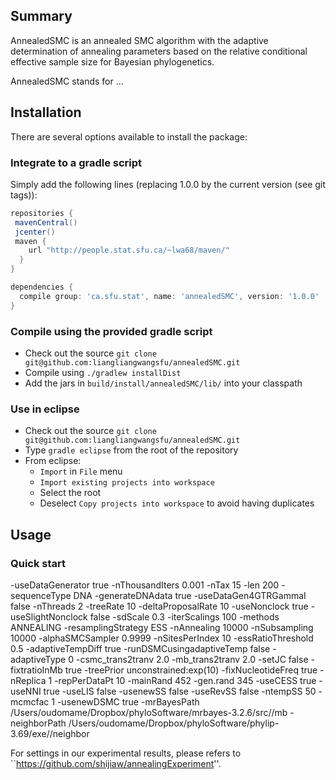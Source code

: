 Summary
-------

<!-- [![Build Status](https://travis-ci.org/alexandrebouchard/phylosmcsampler.png?branch=master)](https://travis-ci.org/alexandrebouchard/phylosmcsampler) -->

AnnealedSMC is an annealed SMC algorithm with the adaptive determination of annealing parameters based on the relative conditional effective sample size for Bayesian phylogenetics.

AnnealedSMC stands for ...


Installation
------------


There are several options available to install the package:

### Integrate to a gradle script

Simply add the following lines (replacing 1.0.0 by the current version (see git tags)):

```groovy
repositories {
 mavenCentral()
 jcenter()
 maven {
    url "http://people.stat.sfu.ca/~lwa68/maven/"
  }
}

dependencies {
  compile group: 'ca.sfu.stat', name: 'annealedSMC', version: '1.0.0'
}
```

### Compile using the provided gradle script

- Check out the source ``git clone git@github.com:liangliangwangsfu/annealedSMC.git``
- Compile using ``./gradlew installDist``
- Add the jars in ``build/install/annealedSMC/lib/`` into your classpath

### Use in eclipse

- Check out the source ``git clone git@github.com:liangliangwangsfu/annealedSMC.git``
- Type ``gradle eclipse`` from the root of the repository
- From eclipse:
  - ``Import`` in ``File`` menu
  - ``Import existing projects into workspace``
  - Select the root
  - Deselect ``Copy projects into workspace`` to avoid having duplicates


Usage
-----

### Quick start

-useDataGenerator true   -nThousandIters 0.001  -nTax  15 -len  200 -sequenceType DNA -generateDNAdata true -useDataGen4GTRGammaI false -nThreads 2  -treeRate 10 -deltaProposalRate 10 -useNonclock true -useSlightNonclock false -sdScale 0.3 
-iterScalings  100   -methods   ANNEALING   -resamplingStrategy ESS  -nAnnealing 10000 -nSubsampling 10000 -alphaSMCSampler 0.9999    -nSitesPerIndex  10
-essRatioThreshold 0.5 -adaptiveTempDiff true  -runDSMCusingadaptiveTemp  false
-adaptiveType 0     -csmc_trans2tranv 2.0   -mb_trans2tranv 2.0 -setJC false  -fixtratioInMb true  -treePrior unconstrained:exp(10)     -fixNucleotideFreq true   -nReplica  1   -repPerDataPt   10  -mainRand 452  -gen.rand 345 -useCESS true -useNNI true  -useLIS  false  -usenewSS false  -useRevSS false -ntempSS  50  -mcmcfac  1 -usenewDSMC  true
-mrBayesPath  /Users/oudomame/Dropbox/phyloSoftware/mrbayes-3.2.6/src//mb  -neighborPath /Users/oudomame/Dropbox/phyloSoftware/phylip-3.69/exe//neighbor

For settings in our experimental results, please refers to ``https://github.com/shijiaw/annealingExperiment''.
